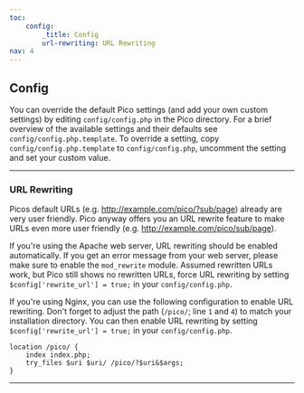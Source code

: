```yaml
---
toc:
    config:
        _title: Config
        url-rewriting: URL Rewriting
nav: 4
---
```


## Config

You can override the default Pico settings (and add your own custom settings)
by editing `config/config.php` in the Pico directory. For a brief overview of
the available settings and their defaults see `config/config.php.template`. To
override a setting, copy `config/config.php.template` to `config/config.php`,
uncomment the setting and set your custom value.

---

### URL Rewriting

Picos default URLs (e.g. http://example.com/pico/?sub/page) already are very
user friendly. Pico anyway offers you an URL rewrite feature to make URLs even
more user friendly (e.g. http://example.com/pico/sub/page).

If you're using the Apache web server, URL rewriting should be enabled
automatically. If you get an error message from your web server, please make
sure to enable the `mod_rewrite` module. Assumed rewritten URLs work, but Pico
still shows no rewritten URLs, force URL rewriting by setting
`$config['rewrite_url'] = true;` in your `config/config.php`.

If you're using Nginx, you can use the following configuration to enable
URL rewriting. Don't forget to adjust the path (`/pico/`; line `1` and `4`)
to match your installation directory. You can then enable URL rewriting by
setting `$config['rewrite_url'] = true;` in your `config/config.php`.

    location /pico/ {
        index index.php;
        try_files $uri $uri/ /pico/?$uri&$args;
    }

---

